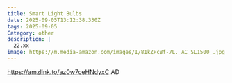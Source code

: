 ```yaml
---
title: Smart Light Bulbs
date: 2025-09-05T13:12:38.330Z
tags: 2025-09-05
Category: other
description: |
  22.xx
image: https://m.media-amazon.com/images/I/81kZPcBf-7L._AC_SL1500_.jpg
---
```

https://amzlink.to/az0w7ceHNdyxC
AD